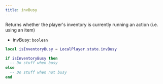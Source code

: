 ```yaml
---
title: invBusy
---
```


Returns whether the player's inventory is currently running an action (i.e. using an item)

* invBusy: `boolean`

```lua
local isInventoryBusy = LocalPlayer.state.invBusy

if isInventoryBusy then
  -- Do stuff when busy
else
  -- Do stuff when not busy
end
```
